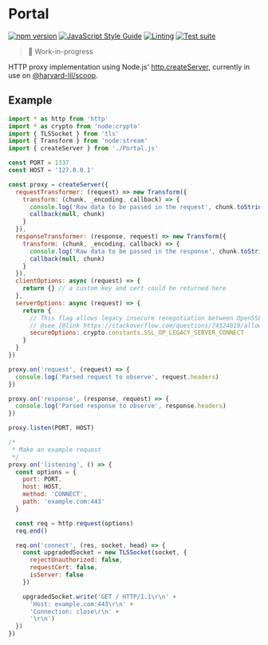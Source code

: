 # Portal

[![npm version](https://badge.fury.io/js/@harvard-lil%2Fportal.svg)](https://badge.fury.io/js/@harvard-lil%2Fportal) [![JavaScript Style Guide](https://img.shields.io/badge/code_style-standard-brightgreen.svg)](https://standardjs.com) [![Linting](https://github.com/harvard-lil/portal/actions/workflows/lint.yml/badge.svg?branch=main)](https://github.com/harvard-lil/portal/actions/workflows/lint.yml) [![Test suite](https://github.com/harvard-lil/portal/actions/workflows/test.yml/badge.svg?branch=main)](https://github.com/harvard-lil/portal/actions/workflows/test.yml)

> 🚧 Work-in-progress 

HTTP proxy implementation using Node.js' [http.createServer](https://nodejs.org/api/http.html#httpcreateserveroptions-requestlistener), currently in use on [@harvard-lil/scoop](https://github.com/harvard-lil/scoop).

## Example

```js
import * as http from 'http'
import * as crypto from 'node:crypto'
import { TLSSocket } from 'tls'
import { Transform } from 'node:stream'
import { createServer } from './Portal.js'

const PORT = 1337
const HOST = '127.0.0.1'

const proxy = createServer({
  requestTransformer: (request) => new Transform({
    transform: (chunk, _encoding, callback) => {
      console.log('Raw data to be passed in the request', chunk.toString())
      callback(null, chunk)
    }
  }),
  responseTransformer: (response, request) => new Transform({
    transform: (chunk, _encoding, callback) => {
      console.log('Raw data to be passed in the response', chunk.toString())
      callback(null, chunk)
    }
  }),
  clientOptions: async (request) => {
    return {} // a custom key and cert could be returned here
  },
  serverOptions: async (request) => {
    return {
      // This flag allows legacy insecure renegotiation between OpenSSL and unpatched servers
      // @see {@link https://stackoverflow.com/questions/74324019/allow-legacy-renegotiation-for-nodejs}
      secureOptions: crypto.constants.SSL_OP_LEGACY_SERVER_CONNECT
    }
  }
})

proxy.on('request', (request) => {
  console.log('Parsed request to observe', request.headers)
})

proxy.on('response', (response, request) => {
  console.log('Parsed response to observe', response.headers)
})

proxy.listen(PORT, HOST)

/*
 * Make an example request
 */
proxy.on('listening', () => {
  const options = {
    port: PORT,
    host: HOST,
    method: 'CONNECT',
    path: 'example.com:443'
  }

  const req = http.request(options)
  req.end()

  req.on('connect', (res, socket, head) => {
    const upgradedSocket = new TLSSocket(socket, {
      rejectUnauthorized: false,
      requestCert: false,
      isServer: false
    })

    upgradedSocket.write('GET / HTTP/1.1\r\n' +
      'Host: example.com:443\r\n' +
      'Connection: close\r\n' +
      '\r\n')
  })
})

```
